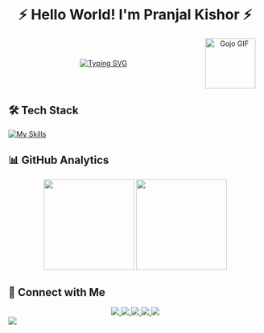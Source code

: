<div align="center">

# ⚡️ Hello World! I'm Pranjal Kishor ⚡️

<div style="display: flex; align-items: center; justify-content: center;">
  <div style="flex: 3;">
    <a href="https://git.io/typing-svg"><img src="https://readme-typing-svg.demolab.com?font=Fira+Code&weight=600&size=28&duration=3000&pause=1000&color=3382ED&center=true&vCenter=true&random=false&width=600&lines=Deep+Learning+Explorer;Computer+Vision+Enthusiast;Backend+Developer" alt="Typing SVG" /></a>
  </div>
  <div style="flex: 1;">
    <img src="https://i.pinimg.com/originals/ec/b4/6d/ecb46dbdc7ab6e2ba98c78aae27da954.gif" alt="Gojo GIF" width="100"/>
  </div>
</div>

</div>

## 🛠️ Tech Stack

[![My Skills](https://skillicons.dev/icons?i=c,cpp,python,js,ts,golang,matlab,react,nextjs,tailwind,bootstrap,html,css,django,flask,nodejs,mongodb,postgresql,mysql,sqlite,firebase,tensorflow,pytorch,opencv,r,sklearn,docker,aws,git,github,vercel,vscode,ps,pycharm,figma,cf,postman,blender)](https://skillicons.dev)

## 📊 GitHub Analytics
<div align="center">
  <img height="180em" src="https://shivansh12t-readme-stat.vercel.app?user=pranjal-88&theme=github-dark-blue&hide_border=false&date_format=M%20j%5B%2C%20Y%5D"/>
  <img height="180em" src="https://github-profile-summary-cards.vercel.app/api/cards/most-commit-language?username=pranjal-88&theme=github_dark"/>
</div>

## 🤝 Connect with Me

<div align="center">
  <a href="mailto:pkishor_be22@thapar.edu">
    <img src="https://img.shields.io/badge/Gmail-D14836?style=for-the-badge&logo=gmail&logoColor=white"/>
  </a>
  <a href="https://linkedin.com/in/pranjalkishor">
    <img src="https://img.shields.io/badge/LinkedIn-0077B5?style=for-the-badge&logo=linkedin&logoColor=white"/>
  </a>
  <a href="https://github.com/pranjal-88">
    <img src="https://img.shields.io/badge/GitHub-100000?style=for-the-badge&logo=github&logoColor=white"/>
  </a>
   <a href="https://www.pranjal.tech">
    <img src="https://img.shields.io/badge/Website-000000?style=for-the-badge&logo=safari&logoColor=white"/>
  </a>
  <a href="https://www.instagram.com/pranjal.kishor_811/">
    <img src="https://img.shields.io/badge/Instagram-E4405F?style=for-the-badge&logo=instagram&logoColor=white"/>
  </a>
</div>

<img src="https://capsule-render.vercel.app/api?type=waving&color=gradient&height=100&section=footer"/>
